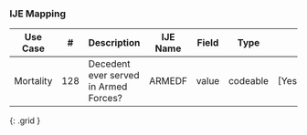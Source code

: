 ### IJE Mapping

| **Use Case** |  **#**   |  **Description**  | **IJE Name**  |  **Field**  |  **Type**  | **Value Set**  |
| :---------: | --------------- | ------------ | ------------- | ---------- | ---------- | -------------- |
| Mortality | 128 | Decedent ever served in Armed Forces? | ARMEDF | value |codeable |[YesNoUnknownVS] |
{: .grid }
